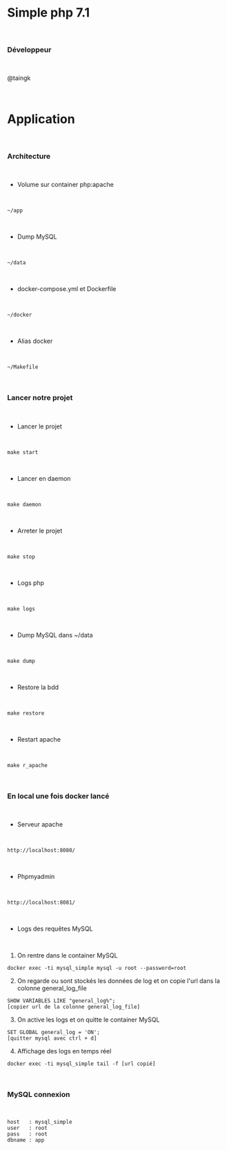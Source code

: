 # Simple php 7.1

<br>

### Développeur

<br>

@taingk

<br>

# Application

<br>

### Architecture

<br>

- Volume sur container php:apache

<br>

```
~/app
```

<br>

- Dump MySQL

<br>

```
~/data
```

<br>

- docker-compose.yml et Dockerfile

<br>

```
~/docker
```

<br>

- Alias docker

<br>

```
~/Makefile
```

<br>

### Lancer notre projet

<br>

- Lancer le projet

<br>

```
make start
```

<br>

- Lancer en daemon

<br>

```
make daemon
```

<br>

- Arreter le projet

<br>

```
make stop
```

<br>

- Logs php

<br>

```
make logs
```

<br>

- Dump MySQL dans ~/data

<br>

```
make dump
```

<br>

- Restore la bdd

<br>

```
make restore
```

<br>

- Restart apache

<br>

```
make r_apache
```

<br>

### En local une fois docker lancé

<br>

- Serveur apache

<br>

```
http://localhost:8080/
```

<br>

- Phpmyadmin

<br>

```
http://localhost:8081/
```

<br>

- Logs des requêtes MySQL

<br>

1. On rentre dans le container MySQL
```
docker exec -ti mysql_simple mysql -u root --password=root
```
2. On regarde ou sont stockés les données de log et on copie l'url dans la colonne general\_log_file
```
SHOW VARIABLES LIKE "general_log%";
[copier url de la colonne general_log_file]
```
3. On active les logs et on quitte le container MySQL
```
SET GLOBAL general_log = 'ON';
[quitter mysql avec ctrl + d]
```
4. Affichage des logs en temps réel
```
docker exec -ti mysql_simple tail -f [url copié]
```

<br>

### MySQL connexion

<br>

```
host   : mysql_simple
user   : root
pass   : root
dbname : app
```
